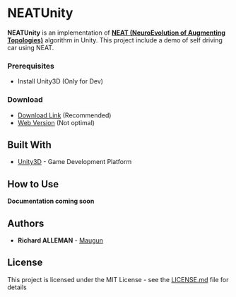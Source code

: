 # NEATUnity

**NEATUnity** is an implementation of [**NEAT (NeuroEvolution of Augmenting Topologies)**](http://nn.cs.utexas.edu/downloads/papers/stanley.ec02.pdf) algorithm in Unity.
This project include a demo of self driving car using NEAT.

### Prerequisites

* Install Unity3D (Only for Dev)

### Download

* [Download Link](https://github.com/Maugun/NEATUnity/releases) (Recommended)
* [Web Version](https://maugun.github.io/NEATUnity/Web/index.html) (Not optimal)

## Built With

* [Unity3D](https://unity3d.com/) - Game Development Platform

## How to Use

**Documentation coming soon**

## Authors

* **Richard ALLEMAN** - [Maugun](https://github.com/Maugun)

## License

This project is licensed under the MIT License - see the [LICENSE.md](LICENSE.md) file for details

